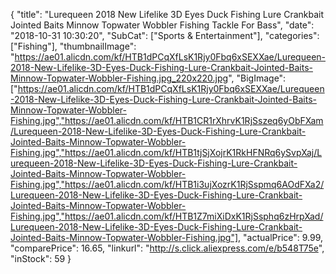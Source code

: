{
	"title": "Lurequeen 2018 New Lifelike 3D Eyes Duck Fishing Lure Crankbait Jointed Baits Minnow Topwater Wobbler Fishing Tackle For Bass",
	"date": "2018-10-31 10:30:20",
	"SubCat": ["Sports & Entertainment"],
	"categories": ["Fishing"],
	"thumbnailImage": "https://ae01.alicdn.com/kf/HTB1dPCqXfLsK1Rjy0Fbq6xSEXXae/Lurequeen-2018-New-Lifelike-3D-Eyes-Duck-Fishing-Lure-Crankbait-Jointed-Baits-Minnow-Topwater-Wobbler-Fishing.jpg_220x220.jpg",
	"BigImage": ["https://ae01.alicdn.com/kf/HTB1dPCqXfLsK1Rjy0Fbq6xSEXXae/Lurequeen-2018-New-Lifelike-3D-Eyes-Duck-Fishing-Lure-Crankbait-Jointed-Baits-Minnow-Topwater-Wobbler-Fishing.jpg","https://ae01.alicdn.com/kf/HTB1CR1rXhrvK1RjSszeq6yObFXam/Lurequeen-2018-New-Lifelike-3D-Eyes-Duck-Fishing-Lure-Crankbait-Jointed-Baits-Minnow-Topwater-Wobbler-Fishing.jpg","https://ae01.alicdn.com/kf/HTB1tjSjXojrK1RkHFNRq6ySvpXaj/Lurequeen-2018-New-Lifelike-3D-Eyes-Duck-Fishing-Lure-Crankbait-Jointed-Baits-Minnow-Topwater-Wobbler-Fishing.jpg","https://ae01.alicdn.com/kf/HTB1i3ujXozrK1RjSspmq6AOdFXa2/Lurequeen-2018-New-Lifelike-3D-Eyes-Duck-Fishing-Lure-Crankbait-Jointed-Baits-Minnow-Topwater-Wobbler-Fishing.jpg","https://ae01.alicdn.com/kf/HTB1Z7miXiDxK1RjSsphq6zHrpXad/Lurequeen-2018-New-Lifelike-3D-Eyes-Duck-Fishing-Lure-Crankbait-Jointed-Baits-Minnow-Topwater-Wobbler-Fishing.jpg"],
	"actualPrice": 9.99,
	"comparePrice": 16.65,
	"linkurl": "http://s.click.aliexpress.com/e/b548T75e",
	"inStock": 59
}
